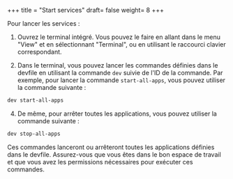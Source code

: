 +++
title = "Start services"
draft= false
weight= 8
+++

Pour lancer les services :

1. Ouvrez le terminal intégré. Vous pouvez le faire en allant dans le menu "View" et en sélectionnant "Terminal", ou en utilisant le raccourci clavier correspondant.

2. Dans le terminal, vous pouvez lancer les commandes définies dans le devfile en utilisant la commande `dev` suivie de l'ID de la commande. Par exemple, pour lancer la commande `start-all-apps`, vous pouvez utiliser la commande suivante :

```bash
dev start-all-apps
```

4. De même, pour arrêter toutes les applications, vous pouvez utiliser la commande suivante :

```bash
dev stop-all-apps
```

Ces commandes lanceront ou arrêteront toutes les applications définies dans le devfile. Assurez-vous que vous êtes dans le bon espace de travail et que vous avez les permissions nécessaires pour exécuter ces commandes.
